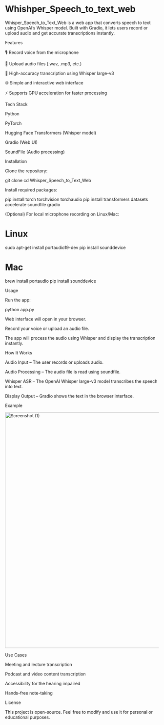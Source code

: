 # Whishper_Speech_to_text_web
Whisper_Speech_to_Text_Web is a web app that converts speech to text using OpenAI’s Whisper model. Built with Gradio, it lets users record or upload audio and get accurate transcriptions instantly.


Features

🎙️ Record voice from the microphone

📂 Upload audio files (.wav, .mp3, etc.)

🤖 High-accuracy transcription using Whisper large-v3

🌐 Simple and interactive web interface

⚡ Supports GPU acceleration for faster processing

Tech Stack

  Python

  PyTorch

  Hugging Face Transformers (Whisper model)

  Gradio (Web UI)

  SoundFile (Audio processing)

Installation

Clone the repository:

  git clone <your-repo-link>
  cd Whisper_Speech_to_Text_Web


Install required packages:

  pip install torch torchvision torchaudio
  pip install transformers datasets accelerate soundfile gradio


(Optional) For local microphone recording on Linux/Mac:

# Linux
  sudo apt-get install portaudio19-dev
  pip install sounddevice
# Mac
  brew install portaudio
  pip install sounddevice

Usage

Run the app:

  python app.py


Web interface will open in your browser.

Record your voice or upload an audio file.

The app will process the audio using Whisper and display the transcription instantly.

How It Works

Audio Input – The user records or uploads audio.

Audio Processing – The audio file is read using soundfile.

Whisper ASR – The OpenAI Whisper large-v3 model transcribes the speech into text.

Display Output – Gradio shows the text in the browser interface.

Example

<img width="1366" height="768" alt="Screenshot (1)" src="https://github.com/user-attachments/assets/056dcc0e-b6d5-4f95-9f6e-31dec8046369" />


Use Cases

Meeting and lecture transcription

Podcast and video content transcription

Accessibility for the hearing impaired

Hands-free note-taking

License

This project is open-source. Feel free to modify and use it for personal or educational purposes.

